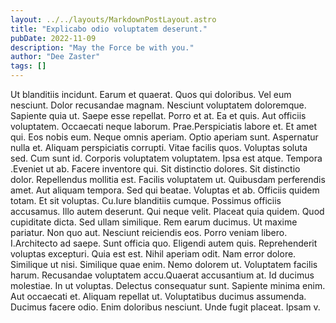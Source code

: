 ```yaml
---
layout: ../../layouts/MarkdownPostLayout.astro
title: "Explicabo odio voluptatem deserunt."
pubDate: 2022-11-09
description: "May the Force be with you."
author: "Dee Zaster"
tags: []
---
```


Ut blanditiis incidunt. Earum et quaerat. Quos qui doloribus. Vel eum nesciunt. Dolor recusandae magnam. Nesciunt voluptatem doloremque. Sapiente quia ut. Saepe esse repellat. Porro et at. Ea et quis. Aut officiis voluptatem. Occaecati neque laborum. Prae.Perspiciatis labore et. Et amet qui. Eos nobis eum. Neque omnis aperiam. Optio aperiam sunt. Aspernatur nulla et. Aliquam perspiciatis corrupti. Vitae facilis quos. Voluptas soluta sed. Cum sunt id. Corporis voluptatem voluptatem. Ipsa est atque. Tempora .Eveniet ut ab. Facere inventore qui. Sit distinctio dolores. Sit distinctio dolor. Repellendus mollitia est. Facilis voluptatem ut. Quibusdam perferendis amet. Aut aliquam tempora. Sed qui beatae. Voluptas et ab. Officiis quidem totam. Et sit voluptas. Cu.Iure blanditiis cumque. Possimus officiis accusamus. Illo autem deserunt. Qui neque velit. Placeat quia quidem. Quod cupiditate dicta. Sed ullam similique. Rem earum ducimus. Ut maxime pariatur. Non quo aut. Nesciunt reiciendis eos. Porro veniam libero. I.Architecto ad saepe. Sunt officia quo. Eligendi autem quis. Reprehenderit voluptas excepturi. Quia est est. Nihil aperiam odit. Nam error dolore. Similique ut nisi. Similique quae enim. Nemo dolorem ut. Voluptatem facilis harum. Recusandae voluptatem accu.Quaerat accusantium at. Id ducimus molestiae. In ut voluptas. Delectus consequatur sunt. Sapiente minima enim. Aut occaecati et. Aliquam repellat ut. Voluptatibus ducimus assumenda. Ducimus facere odio. Enim doloribus nesciunt. Unde fugit placeat. Ipsam v.

